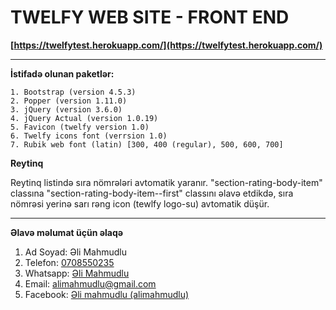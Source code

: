 # **TWELFY WEB SITE - FRONT END**
**[https://twelfytest.herokuapp.com/](https://twelfytest.herokuapp.com/)**
****

**İstifadə olunan paketlər:**
    
    1. Bootstrap (version 4.5.3)
    2. Popper (version 1.11.0)
    3. jQuery (version 3.6.0)
    4. jQuery Actual (version 1.0.19)
    5. Favicon (twelfy version 1.0)
    6. Twelfy icons font (verrsion 1.0)
    7. Rubik web font (latin) [300, 400 (regular), 500, 600, 700]

**Reytinq**

Reytinq listində sıra nömrələri avtomatik yaranır. "section-rating-body-item" classına "section-rating-body-item--first" classını əlavə etdikdə, sıra nömrəsi yerinə sarı rəng icon (tewlfy logo-su) avtomatik düşür.


****

**Əlavə məlumat üçün əlaqə**
    
1. Ad Soyad: Əli Mahmudlu
2. Telefon:  [0708550235](tel::+994708550235)
3. Whatsapp: [Əli Mahmudlu](https://wa.me/994708550235)
4. Email: [alimahmudlu@gmail.com](mailto:alimahmudlu@gmail.com)
5. Facebook: [Əli mahmudlu (alimahmudlu)](https://www.facebook.com/ali.mahmudlu/)


